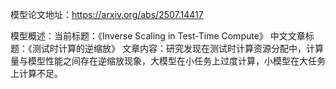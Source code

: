模型论文地址：https://arxiv.org/abs/2507.14417

模型概述：当前标题：《Inverse Scaling in Test-Time Compute》
中文文章标题：《测试时计算的逆缩放》
文章内容：研究发现在测试时计算资源分配中，计算量与模型性能之间存在逆缩放现象，大模型在小任务上过度计算，小模型在大任务上计算不足。
